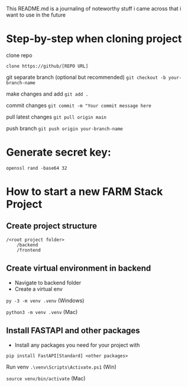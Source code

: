 This README.md is a journaling of noteworthy stuff i came across that i want to use in the future

# Step-by-step when cloning project

clone repo

```
clone https://github/[REPO URL]
```

git separate branch (optional but recommended)
`git checkout -b your-branch-name`

make changes and add
`git add .`

commit changes
`git commit -m "Your commit message here`

pull latest changes
`git pull origin main`

push branch
`git push origin your-branch-name`

# Generate secret key:

``openssl rand -base64 32``

# How to start a new FARM Stack Project

## Create project structure

```
/<root project folder>
    /backend
    /frontend
```

## Create virtual environment in backend

- Navigate to backend folder
- Create a virtual env

``py -3 -m venv .venv`` (Windows)

``python3 -m venv .venv`` (Mac)

## Install FASTAPI and other packages

- Install any packages you need for your project with

``pip install FastAPI[Standard] <other packages>``

Run venv
``.\venv\Scripts\Activate.ps1`` (Win)

``source venv/bin/activate`` (Mac)
